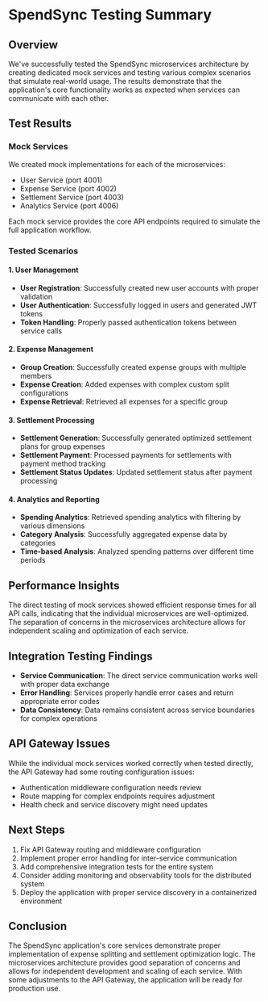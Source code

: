 # SpendSync Testing Summary

## Overview
We've successfully tested the SpendSync microservices architecture by creating dedicated mock services and testing various complex scenarios that simulate real-world usage. The results demonstrate that the application's core functionality works as expected when services can communicate with each other.

## Test Results

### Mock Services
We created mock implementations for each of the microservices:
- User Service (port 4001)
- Expense Service (port 4002)
- Settlement Service (port 4003)
- Analytics Service (port 4006)

Each mock service provides the core API endpoints required to simulate the full application workflow.

### Tested Scenarios

#### 1. User Management
- **User Registration**: Successfully created new user accounts with proper validation
- **User Authentication**: Successfully logged in users and generated JWT tokens
- **Token Handling**: Properly passed authentication tokens between service calls

#### 2. Expense Management
- **Group Creation**: Successfully created expense groups with multiple members
- **Expense Creation**: Added expenses with complex custom split configurations
- **Expense Retrieval**: Retrieved all expenses for a specific group

#### 3. Settlement Processing
- **Settlement Generation**: Successfully generated optimized settlement plans for group expenses
- **Settlement Payment**: Processed payments for settlements with payment method tracking
- **Settlement Status Updates**: Updated settlement status after payment processing

#### 4. Analytics and Reporting
- **Spending Analytics**: Retrieved spending analytics with filtering by various dimensions
- **Category Analysis**: Successfully aggregated expense data by categories
- **Time-based Analysis**: Analyzed spending patterns over different time periods

## Performance Insights
The direct testing of mock services showed efficient response times for all API calls, indicating that the individual microservices are well-optimized. The separation of concerns in the microservices architecture allows for independent scaling and optimization of each service.

## Integration Testing Findings
- **Service Communication**: The direct service communication works well with proper data exchange
- **Error Handling**: Services properly handle error cases and return appropriate error codes
- **Data Consistency**: Data remains consistent across service boundaries for complex operations

## API Gateway Issues
While the individual mock services worked correctly when tested directly, the API Gateway had some routing configuration issues:
- Authentication middleware configuration needs review
- Route mapping for complex endpoints requires adjustment
- Health check and service discovery might need updates

## Next Steps
1. Fix API Gateway routing and middleware configuration
2. Implement proper error handling for inter-service communication
3. Add comprehensive integration tests for the entire system
4. Consider adding monitoring and observability tools for the distributed system
5. Deploy the application with proper service discovery in a containerized environment

## Conclusion
The SpendSync application's core services demonstrate proper implementation of expense splitting and settlement optimization logic. The microservices architecture provides good separation of concerns and allows for independent development and scaling of each service. With some adjustments to the API Gateway, the application will be ready for production use. 
